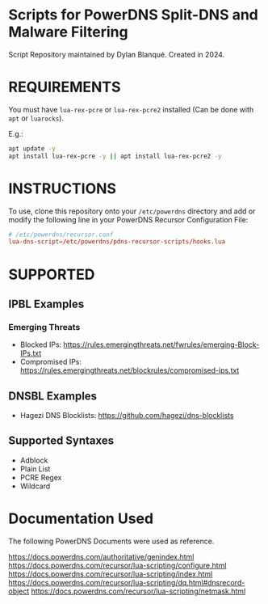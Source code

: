 # Scripts for PowerDNS Split-DNS and Malware Filtering

Script Repository maintained by Dylan Blanqué. Created in 2024.

# REQUIREMENTS

You must have `lua-rex-pcre` or `lua-rex-pcre2` installed (Can be done with `apt` or `luarocks`).

E.g.:
```bash
apt update -y
apt install lua-rex-pcre -y || apt install lua-rex-pcre2 -y
```

# INSTRUCTIONS

To use, clone this repository onto your `/etc/powerdns` directory and add
or modify the following line in your PowerDNS Recursor Configuration File:

```conf
# /etc/powerdns/recursor.conf
lua-dns-script=/etc/powerdns/pdns-recursor-scripts/hooks.lua
```

# SUPPORTED

## IPBL Examples

### Emerging Threats
* Blocked IPs: <https://rules.emergingthreats.net/fwrules/emerging-Block-IPs.txt>
* Compromised IPs: <https://rules.emergingthreats.net/blockrules/compromised-ips.txt>

## DNSBL Examples

* Hagezi DNS Blocklists: <https://github.com/hagezi/dns-blocklists>

## Supported Syntaxes
* Adblock
* Plain List
* PCRE Regex
* Wildcard

# Documentation Used

The following PowerDNS Documents were used as reference.

<https://docs.powerdns.com/authoritative/genindex.html>
<https://docs.powerdns.com/recursor/lua-scripting/configure.html>
<https://docs.powerdns.com/recursor/lua-scripting/index.html>
<https://docs.powerdns.com/recursor/lua-scripting/dq.html#dnsrecord-object>
<https://docs.powerdns.com/recursor/lua-scripting/netmask.html>